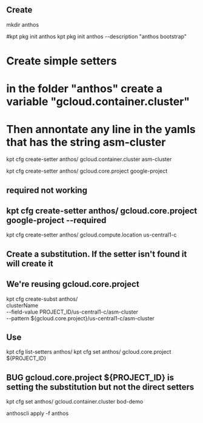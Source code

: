 

## Create
mkdir anthos

#kpt pkg init anthos
kpt pkg init anthos --description "anthos bootstrap"

# Create simple setters
# in the folder "anthos" create a variable "gcloud.container.cluster"
#           Then annontate any line in the yamls that has the string asm-cluster
kpt cfg create-setter anthos/ gcloud.container.cluster  asm-cluster

kpt cfg create-setter anthos/ gcloud.core.project google-project 
## required not working
## kpt cfg create-setter anthos/ gcloud.core.project google-project --required

kpt cfg create-setter anthos/ gcloud.compute.location us-central1-c


## Create a substitution. If the setter isn't found it will create it
## We're reusing gcloud.core.project
kpt cfg create-subst anthos/ \
    clusterName \
    --field-value PROJECT_ID/us-central1-c/asm-cluster \
    --pattern \${gcloud.core.project}/us-central1-c/asm-cluster






## Use
kpt cfg list-setters anthos/
kpt cfg set anthos/ gcloud.core.project ${PROJECT_ID}
## BUG gcloud.core.project ${PROJECT_ID} is setting the substitution but not the direct setters
kpt cfg set anthos/ gcloud.container.cluster bod-demo

anthoscli apply -f anthos 